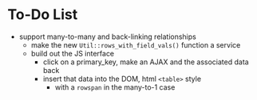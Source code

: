To-Do List
==========

* support many-to-many and back-linking relationships
    * make the new `Util::rows_with_field_vals()` function a service
    * build out the JS interface
        * click on a primary_key, make an AJAX and the associated data back
        * insert that data into the DOM, html `<table>` style
            * with a `rowspan` in the many-to-1 case

